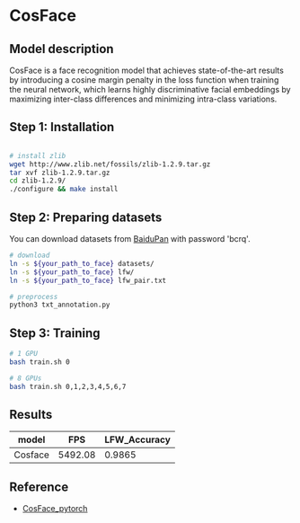 # CosFace

## Model description

CosFace is a face recognition model that achieves state-of-the-art results by introducing a cosine margin penalty in the loss function when training the neural network, which learns highly discriminative facial embeddings by maximizing inter-class differences and minimizing intra-class variations.

## Step 1: Installation

```bash

# install zlib
wget http://www.zlib.net/fossils/zlib-1.2.9.tar.gz
tar xvf zlib-1.2.9.tar.gz
cd zlib-1.2.9/
./configure && make install
```

## Step 2: Preparing datasets

You can download datasets from [BaiduPan](https://pan.baidu.com/s/1qMxFR8H_ih0xmY-rKgRejw) with password 'bcrq'.

```bash
# download
ln -s ${your_path_to_face} datasets/
ln -s ${your_path_to_face} lfw/
ln -s ${your_path_to_face} lfw_pair.txt

# preprocess
python3 txt_annotation.py
```

## Step 3: Training

```bash
# 1 GPU
bash train.sh 0

# 8 GPUs
bash train.sh 0,1,2,3,4,5,6,7
```

## Results

|   model |    FPS | LFW_Accuracy     |
|---------|--------| -----------------|
| Cosface | 5492.08 | 0.9865          |

## Reference
- [CosFace_pytorch](https://github.com/MuggleWang/CosFace_pytorch)


